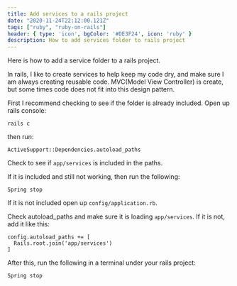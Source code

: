 ```yaml
---
title: Add services to a rails project
date: "2020-11-24T22:12:00.121Z"
tags: ["ruby", "ruby-on-rails"]
header: { type: 'icon', bgColor: '#DE3F24', icon: 'ruby' }
description: How to add services folder to rails project
---
```


Here is how to add a service folder to a rails project.

In rails, I like to create services to help keep my code dry, and make sure I am always creating reusable code.
MVC(Model View Controller) is create, but some times code does not fit into this design pattern.


First I recommend checking to see if the folder is already included.
Open up rails console:
```
rails c
```

then run:
```
ActiveSupport::Dependencies.autoload_paths
```

Check to see if `app/services` is included in the paths.

If it is included and still not working, then run the following:
```
Spring stop
```

If it is not included open up `config/application.rb`.

Check autoload_paths and make sure it is loading `app/services`.
If it is not, add it like this:
```
config.autoload_paths += [
  Rails.root.join('app/services')
]
```

After this, run the following in a terminal under your rails project:
```
Spring stop
```